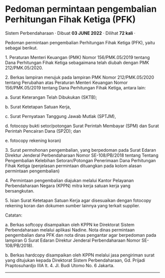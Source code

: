 Pedoman permintaan pengembalian Perhitungan Fihak Ketiga (PFK)
==============================================================

Sistem Perbendaharaan · Dibuat **03 JUNE 2022** · Dilihat **72 kali** ·

Pedoman permintaan pengembalian Perhitungan Fihak Ketiga (PFK), yaitu sebagai berikut.

  
1\. Peraturan Menteri Keuangan (PMK) Nomor 156/PMK.05/2019 tentang Dana Perhitungan Fihak Ketiga sebagaimana telah diubah dengan PMK 212/PMK.05/2020.

2\. Berkas lampiran merujuk pada lampiran PMK Nomor 212/PMK.05/2020 tentang Perubahan atas Peraturan Menteri Keuangan Nomor 156/PMK.05/2019 tentang Dana Perhitungan Fihak Ketiga, antara lain:

a. Surat Keterangan Telah Dibukukan (SKTB);

b. Surat Ketetapan Satuan Kerja,

c. Surat Pernyataan Tanggung Jawab Mutlak (SPTJM),

d. fotocopy bukti setor/potongan Surat Perintah Membayar (SPM) dan Surat Perintah Pencairan Dana (SP2D); dan

e. fotocopy rekening koran)

3\. Surat permohonan pengembalian, yang berpedoman pada Surat Edaran Direktur Jenderal Perbendaharaan Nomor SE-108/PB/2018 tentang Tentang Pengembalian Kelebihan Setoran/Potongan Penerimaan Dana Perhitungan Fihak Ketiga (penjelasan permintaan dituangkan pada kolom alasan permintaan pengembalian)

4\. Permintaan pengembalian diajukan melalui Kantor Pelayanan Perbendaharaan Negara (KPPN) mitra kerja satuan kerja yang bersangkutan.

5\. Isian Surat Ketetapan Satuan Kerja agar disesuaikan dengan fotocopy rekening koran dan dokumen sumber lainnya yang terkait supplier.

Catatan:

a. Berkas softcopy disampaikan oleh KPPN ke Direktorat Sistem Perbendaharaan melalui aplikasi Nadine. Nota dinas permintaan pengembalian dana PFK dan nota dinas pengantar agar berpedoman pada lampiran G Surat Edaran Direktur Jenderal Perbendaharaan Nomor SE-108/PB/2018).

b. Berkas hardcopy disampaikan oleh KPPN melalui jasa pengiriman surat yang ditujukan kepada Direktorat Sistem Perbendaharaan, Gd. Prijadi Praptosuhardjo IIIA lt. 4. Jl. Budi Utomo No. 6 Jakarta.  

  
  
  

* * *